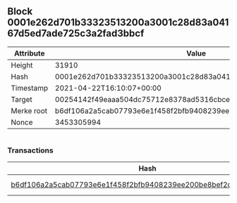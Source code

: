 ## Block 0001e262d701b33323513200a3001c28d83a04167d5ed7ade725c3a2fad3bbcf

Attribute | Value
--- | ---
Height | 31910
Hash | 0001e262d701b33323513200a3001c28d83a04167d5ed7ade725c3a2fad3bbcf
Timestamp | 2021-04-22T16:10:07+00:00
Target | 00254142f49eaaa504dc75712e8378ad5316cbcead634704b3734b6271167cc4
Merke root | b6df106a2a5cab07793e6e1f458f2bfb9408239ee200be8bef2dd6059f86e370
Nonce | 3453305994

```

```

### Transactions

Hash | Amount
--- | ---
[b6df106a2a5cab07793e6e1f458f2bfb9408239ee200be8bef2dd6059f86e370](b6df106a2a5cab07793e6e1f458f2bfb9408239ee200be8bef2dd6059f86e370.md) | 10.00000000 SKEPTI 
